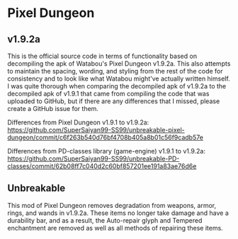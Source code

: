Pixel Dungeon
=============

## v1.9.2a

This is the official source code in terms of functionality based on decompiling the apk of
Watabou's Pixel Dungeon v1.9.2a. This also attempts to maintain the spacing, wording, and
styling from the rest of the code for consistency and to look like what Watabou might've
actually written himself. I was quite thorough when comparing the decompiled apk of v1.9.2a
to the decompiled apk of v1.9.1 that came from compiling the code that was uploaded to GitHub,
but if there are any differences that I missed, please create a GitHub issue for them.

Differences from Pixel Dungeon v1.9.1 to v1.9.2a:
https://github.com/SuperSaiyan99-SS99/unbreakable-pixel-dungeon/commit/c6f263b540d76bf4708b405a8b01c56f9cadb57e

Differences from PD-classes library (game-engine) v1.9.1 to v1.9.2a:
https://github.com/SuperSaiyan99-SS99/unbreakable-PD-classes/commit/62b08ff7c040d2c60bf857201ee191a83ae76d6e

## Unbreakable

This mod of Pixel Dungeon removes degradation from weapons, armor, rings, and wands in v1.9.2a.
These items no longer take damage and have a durability bar, and as a result, the Auto-repair
glyph and Tempered enchantment are removed as well as all methods of repairing these items.